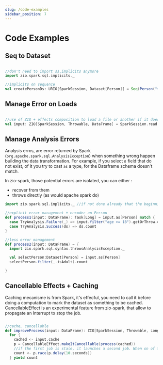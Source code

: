 ```yaml
---
slug: /code-examples
sidebar_position: 7
---
```


# Code Examples


## Seq to Dataset

```scala

//don't need to import ss.implicits anymore
import zio.spark.sql.implicits._

//implicits on sequence
val createPersonDs: URIO[SparkSession, Dataset[Person]] = Seq(Person("toto", 13)).toDS

```

## Manage Error on Loads


```scala

//use of ZIO + effects composition to load a file or another if it doesn't work
val input: ZIO[SparkSession, Throwable, DataFrame] = SparkSession.read.csv("path1") orElse SparkSession.read.csv("path2")

```

## Manage Analysis Errors

Analysis erros, are error returned by Spark (`org.apache.spark.sql.AnalysisException`) when something wrong happen building
the data transformation. For example, if you select a field that do not exist, of it you try to cast `as` a type, for
the Dataframe schema doesn't match.


In zio-spark, those potential errors are isolated, you can either : 
* recover from them
* throws directly (as would apache spark do)

```scala
import zio.spark.sql.implicits._ //if not done already that the beginning of the file

//explicit error management + encoder on Person
def process1(input: DataFrame): Task[Long] = input.as[Person] match {
  case TryAnalysis.Failure(_) => input.filter("age >= 18").getOrThrow.count
  case TryAnalysis.Success(ds) => ds.count
}

//less error management
def process2(input: DataFrame) = {
  import zio.spark.sql.syntax.throwsAnalysisException._

  val selectPerson:Dataset[Person] = input.as[Person]
  selectPerson.filter(_.isAdult).count

}
```

## Cancellable Effects + Caching

Caching mecanisme is from Spark, it's effecful, you need to call it before doing a computation to mark the dataset as something
to be cached. CancellableEffect is an experimental feature from zio-spark, that allow to propagate an Interrupt to stop the job. 

```scala

//cache, cancellable
def improveProcess(input: DataFrame): ZIO[SparkSession, Throwable, Long] =
  for {
    cached <- input.cache
    p = CancellableEffect.makeItCancellable(process(cached))
    //if the first job is stale, it launches a second job. When on of the jobs finish, it stops the remaining job
    count <- p.race(p.delay(10.seconds))
  } yield count
```


```